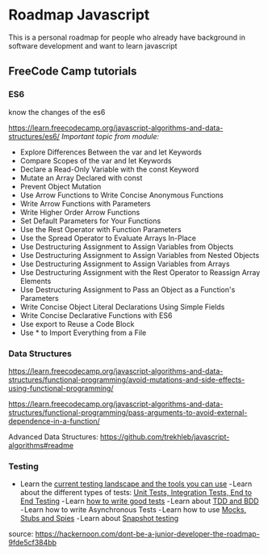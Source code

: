 # Roadmap Javascript

This is a personal roadmap for people who already have background in software development and want to learn javascript


## FreeCode Camp tutorials


### ES6
know the changes of the es6

https://learn.freecodecamp.org/javascript-algorithms-and-data-structures/es6/
*Important topic from module:*

- Explore Differences Between the var and let Keywords
- Compare Scopes of the var and let Keywords
- Declare a Read-Only Variable with the const Keyword
- Mutate an Array Declared with const
- Prevent Object Mutation
- Use Arrow Functions to Write Concise Anonymous Functions
- Write Arrow Functions with Parameters
- Write Higher Order Arrow Functions
- Set Default Parameters for Your Functions
- Use the Rest Operator with Function Parameters
- Use the Spread Operator to Evaluate Arrays In-Place
- Use Destructuring Assignment to Assign Variables from Objects
- Use Destructuring Assignment to Assign Variables from Nested Objects
- Use Destructuring Assignment to Assign Variables from Arrays
- Use Destructuring Assignment with the Rest Operator to Reassign Array Elements
- Use Destructuring Assignment to Pass an Object as a Function's Parameters
- Write Concise Object Literal Declarations Using Simple Fields
- Write Concise Declarative Functions with ES6
- Use export to Reuse a Code Block
- Use * to Import Everything from a File


### Data Structures 
https://learn.freecodecamp.org/javascript-algorithms-and-data-structures/functional-programming/avoid-mutations-and-side-effects-using-functional-programming/

https://learn.freecodecamp.org/javascript-algorithms-and-data-structures/functional-programming/pass-arguments-to-avoid-external-dependence-in-a-function/

Advanced Data Structures:
https://github.com/trekhleb/javascript-algorithms#readme

### Testing 

- Learn the [current testing landscape and the tools you can use](https://medium.com/welldone-software/an-overview-of-javascript-testing-in-2018-f68950900bc3)
- Learn about the different types of tests: [Unit Tests, Integration Tests, End to End Testing](https://www.youtube.com/watch?v=vqAaMVoKz1c)
- Learn [how to write good tests](https://www.youtube.com/watch?v=Eu35xM76kKY)
- Learn about [TDD and BDD](https://codeutopia.net/blog/2015/03/01/unit-testing-tdd-and-bdd/)
- Learn how to write Asynchronous Tests
- Learn how to use [Mocks, Stubs and Spies](https://www.youtube.com/watch?v=3PjdxjWK0F0&list=PL0zVEGEvSaeF_zoW9o66wa_UCNE3a7BEr&index=4)
- Learn about [Snapshot testing](https://jestjs.io/docs/en/snapshot-testing.html)

source: https://hackernoon.com/dont-be-a-junior-developer-the-roadmap-9fde5cf384bb
